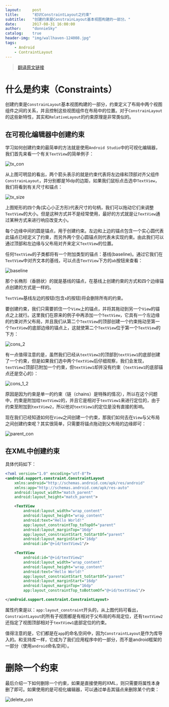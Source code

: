 ```yaml
---
layout:     post
title:		"初识ConstraintLayout之约束"
subtitle:   "创建约束是ConstrainLayout基本视图构建的一部分。"
date:       2017-08-31 16:00:00
author:     "donnieSky"
catalog:	true
header-img: "img/wallhaven-124008.jpg"
tags:
    - Android
    - ContraintLayout
---
```


> [翻译原文链接](https://constraintlayout.github.io/basics/create_constraint.html)

# 什么是约束（Constraints）
创建约束是`ConstrainLayout`基本视图构建的一部分，约束定义了布局中两个视图组件之间的关系，并且控制这些视图组件在布局中的位置。对于`ConstrainLayout`的这些新特性，其实和`RelativeLayout`的约束原理是非常类似的。

## 在可视化编辑器中创建约束
学习如何创建约束的最简单的方法就是使用`Android Studio`中的可视化编辑器，我们首先来看一个有关`TextView`的简单例子：

![tx_con](https://user-images.githubusercontent.com/8588940/29909521-e22360d8-8e58-11e7-9686-2d06e290774d.png)

从上图可明显的看出，两个箭头表示的就是约束代表将左边缘和顶部对齐父组件`ConstrainLayout`，并分别都是16dp的边距，如果我们鼠标点击选中`TextView`，我们将看到有关尺寸和锚点：

![tx_size](https://user-images.githubusercontent.com/8588940/29909727-d62bd80e-8e59-11e7-8e52-6c9efc850631.png)

上图矩形的四个角(实心小正方形)代表尺寸的句柄，我们可以拖动它们来调整`TextView`的大小。但是这种方式并不是经常使用，最好的方式就是让`TextView`通过某种方式来进行响应改变大小。

每个边缘中间的圆是锚点，用于创建约束。左边和上边的锚点包含一个实心圆代表此锚点已经定义了约束，而另外两个空心圆锚点则代表未实现约束。由此我们可以通过顶部和左边缘与父布局对齐来定义`TextView`的位置。

任何`TextView`的子类都将有一个附加类型的锚点：基线(baseline)。通过它我们在`TextView`中对齐文本的基线，可以点击`TextView`下方的`ab`按钮来查看：

![baseline](https://user-images.githubusercontent.com/8588940/29910400-6fe92cf6-8e5c-11e7-8f9d-331da0ff384b.png)

那个长椭形（香肠状）的就是基线的锚点，在基线上创建约束的方式和四个边缘锚点创建的方式是一样的。

`TextView`基线左边的按钮(包含`x`的按钮)将会删除所有的约束。

要创建约束，我们只需要抓住一个`View`上的锚点，并将其拖动到另一个`View`的锚点之上就行。这里我们在原来的例子中再添加一个`TextView`，它具有一个左边缘的约束对齐父布局，并且我们从第二个`TextView`的顶部创建一个约束拖动至第一个`TextView`的底部边缘的锚点上，这就使第二个`TextView`位于第一个`TextView`的下方：

![cons_2](https://user-images.githubusercontent.com/8588940/29910905-75a3f386-8e5e-11e7-904b-5aff68449b3f.gif)

有一点值得注意的是，虽然我们已经从`textView2`的顶部到`textView1`的底部创建了一个约束，但是如果我们选中两个`TextView`后仔细观察，我们会发现，`textView2`顶部已附加一个约束，但`textView1`却并没有约束（`textView1`的底部锚点还是空心的）：

![cons_1_2](https://user-images.githubusercontent.com/8588940/29911182-8912e098-8e5f-11e7-899a-b475b7590619.gif)

原因是因为约束是单一的约束（链（chains）是特殊的情况），所以在这个问题中，约束是附加给`textView2`的，并且它是相对于`textView1`来进行定位的，由于约束至附加到`textView2`，所以他对`textView1`的定位是没有直接的影响。

现在我们已经知道如何在`View`之间创建一个约束，那我们如何去在`View`与父布局之间创建约束呢？其实很简单，只需要将锚点拖动到父布局的边缘即可：

![parent_con](https://user-images.githubusercontent.com/8588940/29911665-471d3970-8e61-11e7-9f8f-0d16ae466c33.gif)

## 在XML中创建约束
具体代码如下：
```xml
<?xml version="1.0" encoding="utf-8"?>
<android.support.constraint.ConstraintLayout
    xmlns:android="http://schemas.android.com/apk/res/android"
    xmlns:app="http://schemas.android.com/apk/res-auto"
    android:layout_width="match_parent"
    android:layout_height="match_parent">

    <TextView
        android:layout_width="wrap_content"
        android:layout_height="wrap_content"
        android:text="Hello World!"
        app:layout_constraintTop_toTopOf="parent"
        android:layout_marginTop="16dp"
        app:layout_constraintStart_toStartOf="parent"
        android:layout_marginStart="16dp"
        android:id="@+id/textView1"/>

    <TextView
        android:id="@+id/textView2"
        android:layout_width="wrap_content"
        android:layout_height="wrap_content"
        android:text="Hello World!"
        app:layout_constraintStart_toStartOf="parent"
        android:layout_marginStart="16dp"
        android:layout_marginTop="16dp"
        app:layout_constraintTop_toBottomOf="@+id/textView1"/>

</android.support.constraint.ConstraintLayout>
```

属性约束是以：`app:layout_constraint`开头的，从上图代码可看出，`ConstraintLayout`的所有子视图都是有相对于父布局的布局定位，还有`textView2`还指定了视图顶部相对于`textView1`底部定位的约束。

值得注意的是，它们都是在`app`的命名空间中，因为`ConstraintLayout`是作为库导入的。和支持库一样，它成为了我们应用程序中的一部分，而不是android框架的一部分（使用`android`命名空间）。

# 删除一个约束
最后介绍一下如何删除一个约束，如果是直接使用的XML，则只需要将属性本身删了即可。如果使用的是可视化编辑器，可以通过单击其锚点来删除某个约束：

![delete_con](https://user-images.githubusercontent.com/8588940/29912310-d72dad7c-8e63-11e7-887b-29465fb70bb9.gif)


